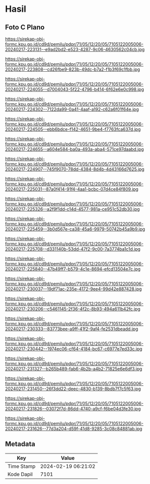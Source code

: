 # Hasil

## Foto C Plano

https://sirekap-obj-formc.kpu.go.id/cd9d/pemilu/pdpr/71/05/12/20/05/7105122005006-20240217-223131--e9ad2bd2-e523-4287-9c06-4630562c04cb.jpg

https://sirekap-obj-formc.kpu.go.id/cd9d/pemilu/pdpr/71/05/12/20/05/7105122005006-20240217-223808--cd26fbe9-823b-49dc-b7a2-f1b3f69c1fbb.jpg

https://sirekap-obj-formc.kpu.go.id/cd9d/pemilu/pdpr/71/05/12/20/05/7105122005006-20240217-224055--d7004043-5f22-4796-b414-6f62e6e0c998.jpg

https://sirekap-obj-formc.kpu.go.id/cd9d/pemilu/pdpr/71/05/12/20/05/7105122005006-20240217-224302--7122da99-0a41-4aaf-a192-c62a6f01f64e.jpg

https://sirekap-obj-formc.kpu.go.id/cd9d/pemilu/pdpr/71/05/12/20/05/7105122005006-20240217-224505--ebb6bdce-f142-4651-9be4-f7763fca637d.jpg

https://sirekap-obj-formc.kpu.go.id/cd9d/pemilu/pdpr/71/05/12/20/05/7105122005006-20240217-224655--a604e584-ba0a-493a-aba4-571ce97daabd.jpg

https://sirekap-obj-formc.kpu.go.id/cd9d/pemilu/pdpr/71/05/12/20/05/7105122005006-20240217-224907--745f9070-78dd-4384-8d4b-4d43166d7625.jpg

https://sirekap-obj-formc.kpu.go.id/cd9d/pemilu/pdpr/71/05/12/20/05/7105122005006-20240217-225031--87a0f414-91f4-4aa1-bcbc-07d4ce84f809.jpg

https://sirekap-obj-formc.kpu.go.id/cd9d/pemilu/pdpr/71/05/12/20/05/7105122005006-20240217-225326--a2f9f1dd-c14d-4577-981a-ce951c52db30.jpg

https://sirekap-obj-formc.kpu.go.id/cd9d/pemilu/pdpr/71/05/12/20/05/7105122005006-20240217-225459--3b0d567e-ca38-45a6-9979-50742b45a9b9.jpg

https://sirekap-obj-formc.kpu.go.id/cd9d/pemilu/pdpr/71/05/12/20/05/7105122005006-20240217-225708--d331140b-53dd-47f2-9c00-7a3774ba1c1d.jpg

https://sirekap-obj-formc.kpu.go.id/cd9d/pemilu/pdpr/71/05/12/20/05/7105122005006-20240217-225840--47b49ff7-b579-4c1e-8694-efcd13504e7c.jpg

https://sirekap-obj-formc.kpu.go.id/cd9d/pemilu/pdpr/71/05/12/20/05/7105122005006-20240217-230037--19df71ac-235e-4172-9ee4-99d42e887428.jpg

https://sirekap-obj-formc.kpu.go.id/cd9d/pemilu/pdpr/71/05/12/20/05/7105122005006-20240217-230206--c5461145-2f36-4f2c-8b93-494a611b42fc.jpg

https://sirekap-obj-formc.kpu.go.id/cd9d/pemilu/pdpr/71/05/12/20/05/7105122005006-20240217-230333--83773bee-a9ff-41f2-9af4-fe2531dbeadd.jpg

https://sirekap-obj-formc.kpu.go.id/cd9d/pemilu/pdpr/71/05/12/20/05/7105122005006-20240217-230442--1974ec06-cf64-4184-bc67-c6977e7ed33c.jpg

https://sirekap-obj-formc.kpu.go.id/cd9d/pemilu/pdpr/71/05/12/20/05/7105122005006-20240217-231327--b265b489-fab6-4b2b-a4b2-71825e6e6df3.jpg

https://sirekap-obj-formc.kpu.go.id/cd9d/pemilu/pdpr/71/05/12/20/05/7105122005006-20240217-231450--26f3dd22-deec-4830-b139-8bdb7f7c5f63.jpg

https://sirekap-obj-formc.kpu.go.id/cd9d/pemilu/pdpr/71/05/12/20/05/7105122005006-20240217-231826--03072f7d-86dd-4740-a9cf-f6be04d3fe30.jpg

https://sirekap-obj-formc.kpu.go.id/cd9d/pemilu/pdpr/71/05/12/20/05/7105122005006-20240217-231626--77d3a204-d59f-41d8-9285-3c08c84881ab.jpg


## Metadata

| Key        | Value               |
| ---------- | ------------------- |
| Time Stamp | 2024-02-19 06:21:02 |
| Kode Dapil | 7101                |



